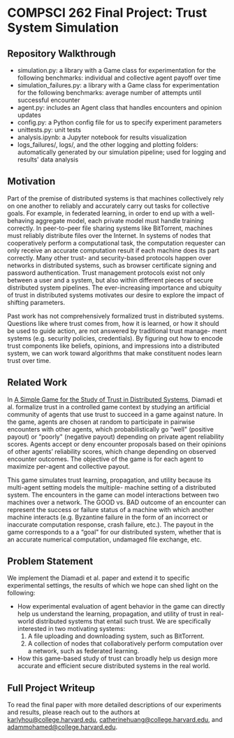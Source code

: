 # COMPSCI 262 Final Project: Trust System Simulation

## Repository Walkthrough
* simulation.py: a library with a Game class for experimentation for the following benchmarks: individual and collective agent payoff over time
* simulation_failures.py: a library with a Game class for experimentation for the following benchmarks: average number of attempts until successful encounter
* agent.py: includes an Agent class that handles encounters and opinion updates
* config.py: a Python config file for us to specify experiment parameters
* unittests.py: unit tests
* analysis.ipynb: a Jupyter notebook for results visualization
* logs_failures/, logs/, and the other logging and plotting folders: automatically generated by our simulation pipeline; used for logging and results' data analysis

## Motivation
Part of the premise of distributed systems is that machines collectively rely on one another to reliably and accurately carry out tasks for collective goals. For example, in federated learning, in order to end up with a well- behaving aggregate model, each private model must handle training correctly. In peer-to-peer file sharing systems like BitTorrent, machines must reliably distribute files over the Internet. In systems of nodes that cooperatively perform a computational task, the computation requester can only receive an accurate computation result if each machine does its part correctly. Many other trust- and security-based protocols happen over networks in distributed systems, such as browser certificate signing and password authentication. Trust management protocols exist not only between a user and a system, but also within different pieces of secure distributed system pipelines. The ever-increasing importance and ubiquity of trust in distributed systems motivates our desire to explore the impact of shifting parameters.

Past work has not comprehensively formalized trust in distributed systems. Questions like where trust comes from, how it is learned, or how it should be used to guide action, are not answered by traditional trust manage- ment systems (e.g. security policies, credentials). By figuring out how to encode trust components like beliefs, opinions, and impressions into a distributed system, we can work toward algorithms that make constituent nodes learn trust over time.

## Related Work
In [A Simple Game for the Study of Trust in Distributed Systems](https://link.springer.com/article/10.1007/bf03160228), Diamadi et al. formalize trust in a controlled game context by studying an artificial community of agents that use trust to succeed in a game against nature. In the game, agents are chosen at random to participate in pairwise encounters with other agents, which probabilistically go “well" (positive payout) or “poorly" (negative payout) depending on private agent reliability scores. Agents accept or deny encounter proposals based on their opinions of other agents’ reliability scores, which change depending on observed encounter outcomes. The objective of the game is for each agent to maximize per-agent and collective payout.

This game simulates trust learning, propagation, and utility because its multi-agent setting models the multiple- machine setting of a distributed system. The encounters in the game can model interactions between two machines over a network. The GOOD vs. BAD outcome of an encounter can represent the success or failure status of a machine with which another machine interacts (e.g. Byzantine failure in the form of an incorrect or inaccurate computation response, crash failure, etc.). The payout in the game corresponds to a a “goal" for our distributed system, whether that is an accurate numerical computation, undamaged file exchange, etc.

## Problem Statement
We implement the Diamadi et al. paper and extend it to specific experimental settings, the results of which we hope can shed light on the following:
* How experimental evaluation of agent behavior in the game can directly help us understand the learning, propagation, and utility of trust in real-world distributed systems that entail such trust. We are specifically interested in two motivating systems:
  1. A file uploading and downloading system, such as BitTorrent.
  2. A collection of nodes that collaboratively perform computation over a network, such as federated learning.
* How this game-based study of trust can broadly help us design more accurate and efficient secure distributed systems in the real world.

## Full Project Writeup
To read the final paper with more detailed descriptions of our experiments and results, please reach out to the authors at karlyhou@college.harvard.edu, catherinehuang@college.harvard.edu, and adammohamed@college.harvard.edu.
